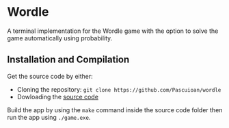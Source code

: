 # Wordle

A terminal implementation for the Wordle game with the option to solve the game automatically using probability.

## Installation and Compilation

Get the source code by either:
 * Cloning the repository: `git clone https://github.com/Pascuioan/wordle`
 * Dowloading the [source code](https://github.com/Pascuioan/wordle/archive/refs/tags/Wordle.zip)

Build the app by using the `make` command inside the source code folder then run the app using `./game.exe`.
